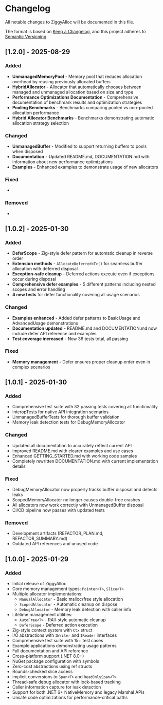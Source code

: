# Changelog

All notable changes to ZiggyAlloc will be documented in this file.

The format is based on [Keep a Changelog](https://keepachangelog.com/en/1.0.0/),
and this project adheres to [Semantic Versioning](https://semver.org/spec/v2.0.0.html).

## [1.2.0] - 2025-08-29

### Added
- **UnmanagedMemoryPool** - Memory pool that reduces allocation overhead by reusing previously allocated buffers
- **HybridAllocator** - Allocator that automatically chooses between managed and unmanaged allocation based on size and type
- **Performance Optimizations Documentation** - Comprehensive documentation of benchmark results and optimization strategies
- **Pooling Benchmarks** - Benchmarks comparing pooled vs non-pooled allocation performance
- **Hybrid Allocator Benchmarks** - Benchmarks demonstrating automatic allocation strategy selection

### Changed
- **UnmanagedBuffer<T>** - Modified to support returning buffers to pools when disposed
- **Documentation** - Updated README.md, DOCUMENTATION.md with information about new performance optimizations
- **Examples** - Enhanced examples to demonstrate usage of new allocators

### Fixed
- 

### Removed
- 

## [1.0.2] - 2025-01-30

### Added
- **DeferScope** - Zig-style defer pattern for automatic cleanup in reverse order
- **Extension methods** - `AllocateDeferred<T>()` for seamless buffer allocation with deferred disposal
- **Exception-safe cleanup** - Deferred actions execute even if exceptions occur during disposal
- **Comprehensive defer examples** - 5 different patterns including nested scopes and error handling
- **4 new tests** for defer functionality covering all usage scenarios

### Changed
- **Examples enhanced** - Added defer patterns to BasicUsage and AdvancedUsage demonstrations
- **Documentation updated** - README.md and DOCUMENTATION.md now include defer API reference and examples
- **Test coverage increased** - Now 36 tests total, all passing

### Fixed
- **Memory management** - Defer ensures proper cleanup order even in complex scenarios

## [1.0.1] - 2025-01-30

### Added
- Comprehensive test suite with 32 passing tests covering all functionality
- InteropTests for native API integration scenarios
- UnmanagedBufferTests for thorough buffer validation
- Memory leak detection tests for DebugMemoryAllocator

### Changed
- Updated all documentation to accurately reflect current API
- Improved README.md with clearer examples and use cases
- Enhanced GETTING_STARTED.md with working code samples
- Completely rewritten DOCUMENTATION.md with current implementation details

### Fixed
- DebugMemoryAllocator now properly tracks buffer disposal and detects leaks
- ScopedMemoryAllocator no longer causes double-free crashes
- All allocators now work correctly with UnmanagedBuffer<T> disposal
- CI/CD pipeline now passes with updated tests

### Removed
- Development artifacts (REFACTOR_PLAN.md, REFACTOR_SUMMARY.md)
- Outdated API references and unused code

## [1.0.0] - 2025-01-29

### Added
- Initial release of ZiggyAlloc
- Core memory management types: `Pointer<T>`, `Slice<T>`
- Multiple allocator implementations:
  - `ManualAllocator` - Basic malloc/free style allocation
  - `ScopedAllocator` - Automatic cleanup on dispose
  - `DebugAllocator` - Memory leak detection with caller info
- Lifetime management utilities:
  - `AutoFree<T>` - RAII-style automatic cleanup
  - `DeferScope` - Deferred action execution
- Zig-style context system with `Ctx` struct
- I/O abstractions with `IWriter` and `IReader` interfaces
- Comprehensive test suite with 15+ test cases
- Example applications demonstrating usage patterns
- Full documentation and API reference
- Cross-platform support (.NET 8.0+)
- NuGet package configuration with symbols
- Zero-cost abstractions using ref structs
- Bounds-checked slice access
- Implicit conversions to `Span<T>` and `ReadOnlySpan<T>`
- Thread-safe debug allocator with lock-based tracking
- Caller information capture for leak detection
- Support for both .NET 6+ NativeMemory and legacy Marshal APIs
- Unsafe code optimizations for performance-critical paths
